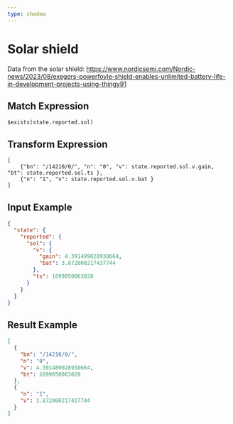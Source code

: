 ```yaml
---
type: shadow
---
```


# Solar shield

Data from the solar shield:
https://www.nordicsemi.com/Nordic-news/2023/08/exegers-powerfoyle-shield-enables-unlimited-battery-life-in-development-projects-using-thingy91

## Match Expression

```jsonata
$exists(state.reported.sol)
```

## Transform Expression

```jsonata
[
    {"bn": "/14210/0/", "n": "0", "v": state.reported.sol.v.gain, "bt": state.reported.sol.ts },
    {"n": "1", "v": state.reported.sol.v.bat }
]
```

## Input Example

```json
{
  "state": {
    "reported": {
      "sol": {
        "v": {
          "gain": 4.391489028930664,
          "bat": 3.872000217437744
        },
        "ts": 1699050063028
      }
    }
  }
}
```

## Result Example

```json
[
  {
    "bn": "/14210/0/",
    "n": "0",
    "v": 4.391489028930664,
    "bt": 1699050063028
  },
  {
    "n": "1",
    "v": 3.872000217437744
  }
]
```
